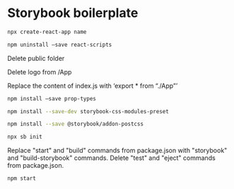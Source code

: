 # Storybook boilerplate

```sh
npx create-react-app name
```
```sh
npm uninstall —save react-scripts
```

Delete public folder

Delete logo from /App

Replace the content of index.js with ‘export * from “./App”’

```sh
npm install —save prop-types
```
```sh
npm install --save-dev storybook-css-modules-preset
```
```sh
npm install --save @storybook/addon-postcss
```
```sh
npx sb init
```

Replace "start" and "build" commands from package.json with "storybook" and "build-storybook" commands.
Delete "test" and "eject" commands from package.json.

```sh
npm start
```
